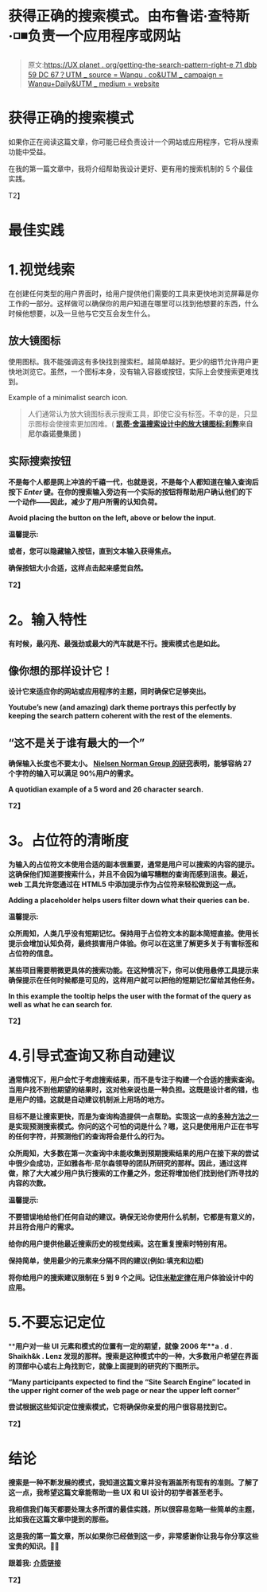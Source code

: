# 获得正确的搜索模式。由布鲁诺·查特斯·◽◾️负责一个应用程序或网站

> 原文:[https://UX planet . org/getting-the-search-pattern-right-e 71 dbb 59 DC 67？UTM _ source = Wanqu . co&UTM _ campaign = Wanqu+Daily&UTM _ medium = website](https://uxplanet.org/getting-the-search-pattern-right-e71dbb59dc67?utm_source=wanqu.co&utm_campaign=Wanqu+Daily&utm_medium=website)



# 获得正确的搜索模式

如果你正在阅读这篇文章，你可能已经负责设计一个网站或应用程序，它将从搜索功能中受益。

在我的第一篇文章中，我将介绍帮助我设计更好、更有用的搜索机制的 5 个最佳实践。



T2】

# 最佳实践

# 1.视觉线索

在创建任何类型的用户界面时，给用户提供他们需要的工具来更快地浏览屏幕是你工作的一部分。这样做可以确保你的用户知道在哪里可以找到他想要的东西，什么时候他想要，以及一旦他与它交互会发生什么。

## **放大镜图标**

使用图标。我不能强调这有多快找到搜索栏。越简单越好。更少的细节允许用户更快地浏览它。虽然，一个图标本身，没有输入容器或按钮，实际上会使搜索更难找到。



Example of a minimalist search icon.



> 人们通常认为放大镜图标表示搜索工具，即使它没有标签。不幸的是，只显示图标会使搜索更加困难。( [**凯蒂·舍温**](https://www.nngroup.com/articles/author/katie-sherwin/)**[**搜索设计中的放大镜图标:利弊**](https://www.nngroup.com/articles/magnifying-glass-icon/)**来自尼尔森诺曼集团 **)******

## ******实际搜索按钮******

****不是每个人都是网上冲浪的千禧一代，也就是说，不是每个人都知道在输入查询后按下 *Enter* 键。在你的搜索输入旁边有一个实际的按钮将帮助用户确认他们的下一个动作——因此，减少了用户所需的认知负荷。****



****Avoid placing the button on the left, above or below the input.****



******温馨提示:******

****或者，您可以隐藏输入按钮，直到文本输入获得焦点。****

****确保按钮大小合适，这样点击起来感觉自然。****

****T2】****

# ******2。输入特性******

****有时候，最闪亮、最强劲或最大的汽车就是不行。搜索模式也是如此。****

## ****像你想的那样设计它！****

****设计它来适应你的网站或应用程序的主题，同时确保它足够突出。****



****Youtube’s new (and amazing) dark theme portrays this perfectly by keeping the search pattern coherent with the rest of the elements.****



## ****“这不是关于谁有最大的一个”****

****确保输入长度也不要太小。 [Nielsen Norman Group 的研究](https://www.nngroup.com/books/prioritizing-web-usability/)表明，能够容纳 27 个字符的输入可以满足 90%用户的需求。****



****A quotidian example of a 5 word and 26 character search.****



****T2】****

# ******3。占位符的清晰度******

****为输入的占位符文本使用合适的副本很重要，通常是用户可以搜索的内容的提示。这确保他们知道要搜索什么，并且不会因为编写糟糕的查询而感到沮丧。最近，web 工具允许您通过在 HTML5 中添加提示作为占位符来轻松做到这一点。****



****Adding a placeholder helps users filter down what their queries can be.****



******温馨提示:******

****众所周知，人类几乎没有短期记忆。保持用于占位符文本的副本简短直接。使用长提示会增加认知负荷，最终损害用户体验。你可以在这里了解更多关于有害标签和占位符的信息。****

****某些项目需要稍微更具体的搜索功能。在这种情况下，你可以使用悬停工具提示来确保提示在任何时候都是可见的，这样用户就可以把他的短期记忆留给其他任务。****



****In this example the tooltip helps the user with the format of the query as well as what he can search for.****



****T2】****

# ****4.引导式查询又称自动建议****

****通常情况下，用户会忙于考虑搜索结果，而不是专注于构建一个合适的搜索查询。当用户找不到他期望的结果时，这对他来说也是一种负担。这既是设计者的错，也是用户的错。这就是自动建议机制派上用场的地方。****

****目标不是让搜索更快，而是为查询构造提供一点帮助。实现这一点的[多种方法之一](https://baymard.com/blog/autocomplete-design)是实现预测搜索模式。你问的这个可怕的词是什么？嗯，这只是使用用户正在书写的任何字符，并预测他们的查询将会是什么的行为。****



****众所周知，大多数在第一次查询中未能收集到预期搜索结果的用户在接下来的尝试中很少会成功，正如雅各布·尼尔森领导的团队所研究的那样。因此，通过这样做，除了大大减少用户执行搜索的工作量之外，您还将增加他们找到他们所寻找的内容的次数。****

******温馨提示:******

****不要错误地给他们任何自动的建议。确保无论你使用什么机制，它都是有意义的，并且符合用户的需求。****

****给你的用户提供他最近搜索历史的视觉线索。这在重复搜索时特别有用。****

****保持简单，使用最少的元素来分隔不同的建议(例如:填充和边框)****

****将你给用户的搜索建议限制在 5 到 9 个之间。记住[米勒定律](https://blog.prototypr.io/the-most-important-rule-in-ux-design-that-everyone-breaks-1c1cb188931)在用户体验设计中的应用。****

# ****5.不要忘记定位****

****用户对一些 UI 元素和模式的位置有一定的期望，就像 2006 年**a . d . Shaikh&k . Lenz 发现的那样。**搜索是这种模式中的一种，大多数用户希望在界面的顶部中心或右上角找到它，就像上面提到的研究的下图所示。****



****“Many participants expected to find the “Site Search Engine” located in the upper right corner of the web page or near the upper left corner”****



****尝试根据这些知识定位搜索模式，它将确保你亲爱的用户很容易找到它。****



****T2】****

# ******结论******

****搜索是一种不断发展的模式，我知道这篇文章并没有涵盖所有现有的准则。了解了这一点，我希望这篇文章能帮助一些 UX 和 UI 设计的初学者甚至老手。****

****我相信我们每天都要处理太多所谓的最佳实践，所以很容易忽略一些简单的主题，比如我在这篇文章中提到的那些。****

****这是我的第一篇文章，所以如果你已经做到这一步，非常感谢你让我与你分享这些宝贵的知识。💙💜****

******跟着我:** [介质](https://medium.com/@brunocharters)[链接](https://www.linkedin.com/in/brunocharters/)****

****T2】****